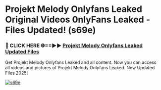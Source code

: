 # Projekt Melody Onlyfans Leaked Original Videos 0nlyFans Leaked - Files Updated! (s69e)

<h3>🔴 CLICK HERE 🌐==►► <a href="https://tinyurl.com/ms9xzufz" rel="nofollow">Projekt Melody Onlyfans Leaked Updated Files</a></h3>

Get Projekt Melody Onlyfans Leaked and all content. Now you can access all videos and pictures of Projekt Melody Onlyfans Leaked. New Updated Files 2025!

[![s69e](https://i.imgur.com/PQ7UWWw.gif)](https://tinyurl.com/ms9xzufz)
